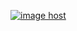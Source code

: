 <a href="https://www.youtube.com/watch?v=QQlxvj_GKss&ab_channel=DeltatyCode" target="_blank"><img src="https://thumbs2.imgbox.com/6a/d4/dGQXNvG4_t.png" alt="image host"/></a>
